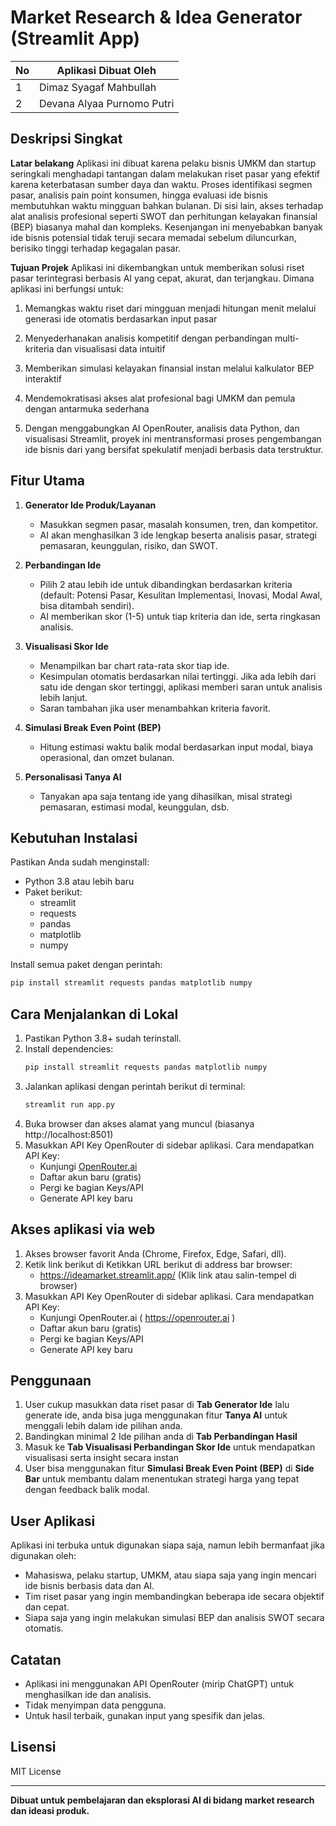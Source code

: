 # Market Research & Idea Generator (Streamlit App)

| No | Aplikasi Dibuat Oleh       |
|----|----------------------------|
| 1  | Dimaz Syagaf Mahbullah     |
| 2  | Devana Alyaa Purnomo Putri |

## Deskripsi Singkat
**Latar belakang**
Aplikasi ini dibuat karena pelaku bisnis UMKM dan startup seringkali menghadapi tantangan dalam melakukan riset pasar yang efektif karena keterbatasan sumber daya dan waktu. Proses identifikasi segmen pasar, analisis pain point konsumen, hingga evaluasi ide bisnis membutuhkan waktu mingguan bahkan bulanan. Di sisi lain, akses terhadap alat analisis profesional seperti SWOT dan perhitungan kelayakan finansial (BEP) biasanya mahal dan kompleks. Kesenjangan ini menyebabkan banyak ide bisnis potensial tidak teruji secara memadai sebelum diluncurkan, berisiko tinggi terhadap kegagalan pasar.

**Tujuan Projek**
Aplikasi ini dikembangkan untuk memberikan solusi riset pasar terintegrasi berbasis AI yang cepat, akurat, dan terjangkau. Dimana aplikasi ini berfungsi untuk:

1. Memangkas waktu riset dari mingguan menjadi hitungan menit melalui generasi ide otomatis berdasarkan     input pasar

2. Menyederhanakan analisis kompetitif dengan perbandingan multi-kriteria dan visualisasi data intuitif

3. Memberikan simulasi kelayakan finansial instan melalui kalkulator BEP interaktif

4. Mendemokratisasi akses alat profesional bagi UMKM dan pemula dengan antarmuka sederhana

5. Dengan menggabungkan AI OpenRouter, analisis data Python, dan visualisasi Streamlit, proyek ini mentransformasi proses pengembangan ide bisnis dari yang bersifat spekulatif menjadi berbasis data terstruktur.

## Fitur Utama

1. **Generator Ide Produk/Layanan**
   - Masukkan segmen pasar, masalah konsumen, tren, dan kompetitor.
   - AI akan menghasilkan 3 ide lengkap beserta analisis pasar, strategi pemasaran, keunggulan, risiko, dan SWOT.

2. **Perbandingan Ide**
   - Pilih 2 atau lebih ide untuk dibandingkan berdasarkan kriteria (default: Potensi Pasar, Kesulitan Implementasi, Inovasi, Modal Awal, bisa ditambah sendiri).
   - AI memberikan skor (1-5) untuk tiap kriteria dan ide, serta ringkasan analisis.

3. **Visualisasi Skor Ide**
   - Menampilkan bar chart rata-rata skor tiap ide.
   - Kesimpulan otomatis berdasarkan nilai tertinggi. Jika ada lebih dari satu ide dengan skor tertinggi, aplikasi memberi saran untuk analisis lebih lanjut.
   - Saran tambahan jika user menambahkan kriteria favorit.

4. **Simulasi Break Even Point (BEP)**
   - Hitung estimasi waktu balik modal berdasarkan input modal, biaya operasional, dan omzet bulanan.

5. **Personalisasi Tanya AI**
   - Tanyakan apa saja tentang ide yang dihasilkan, misal strategi pemasaran, estimasi modal, keunggulan, dsb.

## Kebutuhan Instalasi

Pastikan Anda sudah menginstall:
- Python 3.8 atau lebih baru
- Paket berikut:
  - streamlit
  - requests
  - pandas
  - matplotlib
  - numpy

Install semua paket dengan perintah:
```bash
pip install streamlit requests pandas matplotlib numpy
```

## Cara Menjalankan di Lokal

1. Pastikan Python 3.8+ sudah terinstall.
2. Install dependencies:
   ```bash
   pip install streamlit requests pandas matplotlib numpy
   ```
3. Jalankan aplikasi dengan perintah berikut di terminal:
   ```bash
   streamlit run app.py
   ```
4. Buka browser dan akses alamat yang muncul (biasanya http://localhost:8501)
5. Masukkan API Key OpenRouter di sidebar aplikasi. Cara mendapatkan API Key:
    - Kunjungi [OpenRouter.ai](https://openrouter.ai)
    - Daftar akun baru (gratis)
    - Pergi ke bagian Keys/API
    - Generate API key baru

## Akses aplikasi via web
1. Akses browser favorit Anda (Chrome, Firefox, Edge, Safari, dll).
2. Ketik link berikut di Ketikkan URL berikut di address bar browser:
   - https://ideamarket.streamlit.app/ (Klik link atau salin-tempel di browser)
3. Masukkan API Key OpenRouter di sidebar aplikasi. Cara mendapatkan API Key:
   - Kunjungi OpenRouter.ai ( https://openrouter.ai )
   - Daftar akun baru (gratis)
   - Pergi ke bagian Keys/API
   - Generate API key baru


## Penggunaan
1. User cukup masukkan data riset pasar di **Tab Generator Ide** lalu generate ide, anda bisa juga menggunakan fitur **Tanya AI** untuk menggali lebih dalam ide pilihan anda.
2. Bandingkan minimal 2 Ide pilihan anda di **Tab Perbandingan Hasil**
3. Masuk ke **Tab Visualisasi Perbandingan Skor Ide** untuk mendapatkan visualisasi serta insight secara instan
4. User bisa menggunakan fitur **Simulasi Break Even Point (BEP)** di **Side Bar** untuk membantu dalam menentukan strategi harga yang tepat dengan feedback balik modal.

## User Aplikasi
Aplikasi ini terbuka untuk digunakan siapa saja, namun lebih bermanfaat jika digunakan oleh:
- Mahasiswa, pelaku startup, UMKM, atau siapa saja yang ingin mencari ide bisnis berbasis data dan AI.
- Tim riset pasar yang ingin membandingkan beberapa ide secara objektif dan cepat.
- Siapa saja yang ingin melakukan simulasi BEP dan analisis SWOT secara otomatis.


## Catatan
- Aplikasi ini menggunakan API OpenRouter (mirip ChatGPT) untuk menghasilkan ide dan analisis.
- Tidak menyimpan data pengguna.
- Untuk hasil terbaik, gunakan input yang spesifik dan jelas.

## Lisensi
MIT License

---

**Dibuat untuk pembelajaran dan eksplorasi AI di bidang market research dan ideasi produk.**
